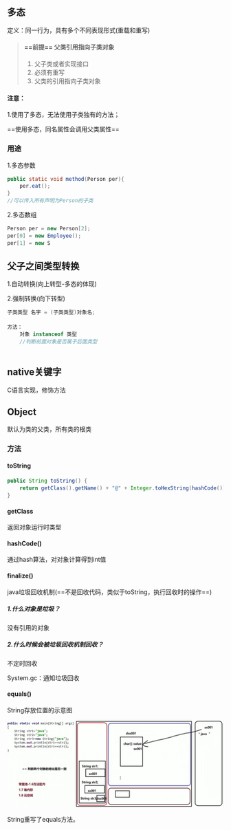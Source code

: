 ## 多态

定义：同一行为，具有多个不同表现形式(重载和重写)

> #### ==前提== 父类引用指向子类对象
>
> 1. 父子类或者实现接口
> 2. 必须有重写
> 3. 父类的引用指向子类对象



#### 注意：

1.使用了多态，无法使用子类独有的方法；

==使用多态，同名属性会调用父类属性==



### 用途

1.多态参数

```java
public static void method(Person per){
    per.eat();
}
//可以传入所有声明为Person的子类
```



2.多态数组

```java
Person per = new Person[2];
per[0] = new Employee();
per[1] = new S
```





## 父子之间类型转换

1.自动转换(向上转型-多态的体现) 



2.强制转换(向下转型) 

```java
子类类型 名字 = (子类类型)对象名;

方法：
    对象 instanceof 类型
    //判断前面对象是否属于后面类型
    
```





## native关键字 

C语言实现，修饰方法 





## Object

默认为类的父类，所有类的根类

### 方法

#### toString

```java
public String toString() {
    return getClass().getName() + "@" + Integer.toHexString(hashCode());
}
```



#### getClass

返回对象运行时类型



#### hashCode()

通过hash算法，对对象计算得到int值



#### finalize()

java垃圾回收机制(==不是回收代码，类似于toString，执行回收时的操作==)

##### 1.什么对象是垃圾？

没有引用的对象

##### 2.什么时候会被垃圾回收机制回收？

不定时回收

System.gc：通知垃圾回收



#### equals()

String存放位置的示意图

![image-20220317113142557](JAVA17多态.assets/image-20220317113142557.png)

String重写了equals方法。
